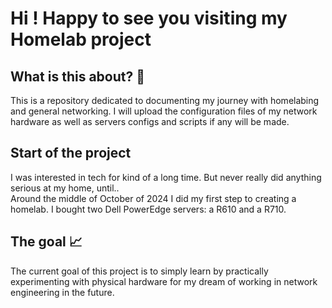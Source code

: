 # Hi ! Happy to see you visiting my Homelab project

## What is this about? 🧐
   This is a repository dedicated to documenting my journey with homelabing and general networking. I will upload the configuration files of my network hardware as well as servers configs and scripts if any will be made. 

## Start of the project
   I was interested in tech for kind of a long time. But never really did anything serious at my home, until.. </br>
   Around the middle of October of 2024 I did my first step to creating a homelab. I bought two Dell PowerEdge servers: a R610 and a R710. </br>
## The goal 📈
   The current goal of this project is to simply learn by practically experimenting with physical hardware for my dream of working in network engineering in the future.
